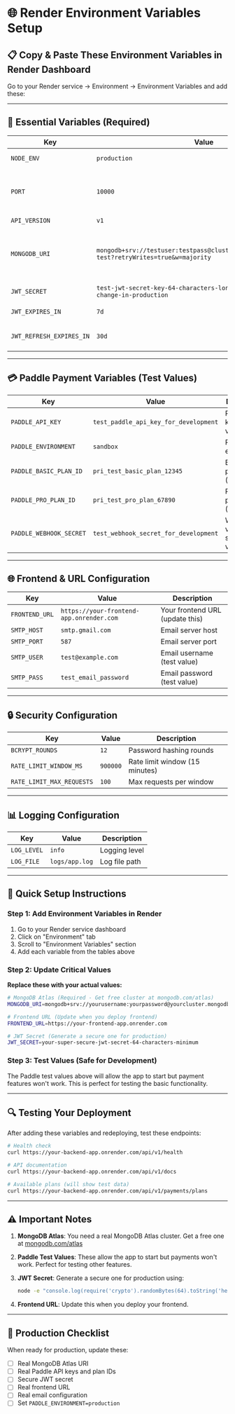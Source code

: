 # 🌐 Render Environment Variables Setup

## 📋 **Copy & Paste These Environment Variables in Render Dashboard**

Go to your Render service → Environment → Environment Variables and add these:

---

## 🔧 **Essential Variables (Required)**

| Key | Value | Description |
|-----|-------|-------------|
| `NODE_ENV` | `production` | Environment mode |
| `PORT` | `10000` | Port for the server (Render will override this) |
| `API_VERSION` | `v1` | API version |
| `MONGODB_URI` | `mongodb+srv://testuser:testpass@cluster0.mongodb.net/novacv-test?retryWrites=true&w=majority` | Database connection (replace with your MongoDB Atlas URI) |
| `JWT_SECRET` | `test-jwt-secret-key-64-characters-long-for-development-only-change-in-production` | JWT signing secret |
| `JWT_EXPIRES_IN` | `7d` | JWT token expiration |
| `JWT_REFRESH_EXPIRES_IN` | `30d` | JWT refresh token expiration |

---

## 💳 **Paddle Payment Variables (Test Values)**

| Key | Value | Description |
|-----|-------|-------------|
| `PADDLE_API_KEY` | `test_paddle_api_key_for_development` | Paddle API key (test value) |
| `PADDLE_ENVIRONMENT` | `sandbox` | Paddle environment |
| `PADDLE_BASIC_PLAN_ID` | `pri_test_basic_plan_12345` | Basic plan price ID (test value) |
| `PADDLE_PRO_PLAN_ID` | `pri_test_pro_plan_67890` | Pro plan price ID (test value) |
| `PADDLE_WEBHOOK_SECRET` | `test_webhook_secret_for_development` | Webhook verification secret (test value) |

---

## 🌐 **Frontend & URL Configuration**

| Key | Value | Description |
|-----|-------|-------------|
| `FRONTEND_URL` | `https://your-frontend-app.onrender.com` | Your frontend URL (update this) |
| `SMTP_HOST` | `smtp.gmail.com` | Email server host |
| `SMTP_PORT` | `587` | Email server port |
| `SMTP_USER` | `test@example.com` | Email username (test value) |
| `SMTP_PASS` | `test_email_password` | Email password (test value) |

---

## 🔒 **Security Configuration**

| Key | Value | Description |
|-----|-------|-------------|
| `BCRYPT_ROUNDS` | `12` | Password hashing rounds |
| `RATE_LIMIT_WINDOW_MS` | `900000` | Rate limit window (15 minutes) |
| `RATE_LIMIT_MAX_REQUESTS` | `100` | Max requests per window |

---

## 📊 **Logging Configuration**

| Key | Value | Description |
|-----|-------|-------------|
| `LOG_LEVEL` | `info` | Logging level |
| `LOG_FILE` | `logs/app.log` | Log file path |

---

## 🚀 **Quick Setup Instructions**

### **Step 1: Add Environment Variables in Render**
1. Go to your Render service dashboard
2. Click on "Environment" tab
3. Scroll to "Environment Variables" section
4. Add each variable from the tables above

### **Step 2: Update Critical Values**
**Replace these with your actual values:**

```bash
# MongoDB Atlas (Required - Get free cluster at mongodb.com/atlas)
MONGODB_URI=mongodb+srv://yourusername:yourpassword@yourcluster.mongodb.net/novacv?retryWrites=true&w=majority

# Frontend URL (Update when you deploy frontend)
FRONTEND_URL=https://your-frontend-app.onrender.com

# JWT Secret (Generate a secure one for production)
JWT_SECRET=your-super-secure-jwt-secret-64-characters-minimum
```

### **Step 3: Test Values (Safe for Development)**
The Paddle test values above will allow the app to start but payment features won't work. This is perfect for testing the basic functionality.

---

## 🔍 **Testing Your Deployment**

After adding these variables and redeploying, test these endpoints:

```bash
# Health check
curl https://your-backend-app.onrender.com/api/v1/health

# API documentation
curl https://your-backend-app.onrender.com/api/v1/docs

# Available plans (will show test data)
curl https://your-backend-app.onrender.com/api/v1/payments/plans
```

---

## ⚠️ **Important Notes**

1. **MongoDB Atlas**: You need a real MongoDB Atlas cluster. Get a free one at [mongodb.com/atlas](https://mongodb.com/atlas)

2. **Paddle Test Values**: These allow the app to start but payments won't work. Perfect for testing other features.

3. **JWT Secret**: Generate a secure one for production using:
   ```bash
   node -e "console.log(require('crypto').randomBytes(64).toString('hex'))"
   ```

4. **Frontend URL**: Update this when you deploy your frontend.

---

## 🎯 **Production Checklist**

When ready for production, update these:
- [ ] Real MongoDB Atlas URI
- [ ] Real Paddle API keys and plan IDs
- [ ] Secure JWT secret
- [ ] Real frontend URL
- [ ] Real email configuration
- [ ] Set `PADDLE_ENVIRONMENT=production`
